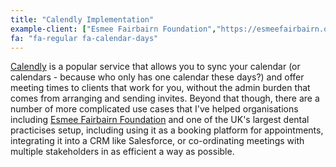```yaml
---
title: "Calendly Implementation"
example-client: ["Esmee Fairbairn Foundation","https://esmeefairbairn.org.uk","with"]
fa: "fa-regular fa-calendar-days"
---
```


[Calendly](https://calendly.com/) is a popular service that allows you to sync your calendar (or calendars - because who only has one calendar these days?) and offer meeting times to clients that work for you, without the admin burden that comes from arranging and sending invites. Beyond that though, there are a number of more complicated use cases that I've helped organisations including [Esmee Fairbairn Foundation](https://esmeefairbairn.org.uk) and one of the UK's largest dental practicises setup, including using it as a booking platform for appointments, integrating it into a CRM like Salesforce, or co-ordinating meetings with multiple stakeholders in as efficient a way as possible.